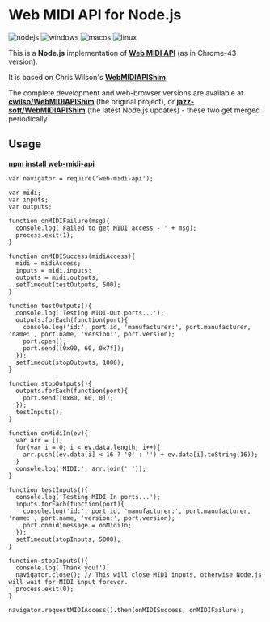 # Web MIDI API for Node.js

![nodejs](http://jazz-soft.github.io/img/nodejs.jpg)
![windows](http://jazz-soft.github.io/img/windows.jpg)
![macos](http://jazz-soft.github.io/img/macos.jpg)
![linux](http://jazz-soft.github.io/img/linux.jpg)

This is a **Node.js** implementation of [**Web MIDI API**](http://webaudio.github.io/web-midi-api) (as in Chrome-43 version).

It is based on Chris Wilson's [**WebMIDIAPIShim**](https://github.com/cwilso/WebMIDIAPIShim).

The complete development and web-browser versions are available at
[**cwilso/WebMIDIAPIShim**](https://github.com/cwilso/WebMIDIAPIShim) (the original project), or
[**jazz-soft/WebMIDIAPIShim**](https://github.com/jazz-soft/WebMIDIAPIShim) (the latest Node.js updates) - these two get merged periodically.

## Usage

[**npm install web-midi-api**](https://www.npmjs.com/package/web-midi-api)

    var navigator = require('web-midi-api');

    var midi;
    var inputs;
    var outputs;

    function onMIDIFailure(msg){
      console.log('Failed to get MIDI access - ' + msg);
      process.exit(1);
    }

    function onMIDISuccess(midiAccess){
      midi = midiAccess;
      inputs = midi.inputs;
      outputs = midi.outputs;
      setTimeout(testOutputs, 500);
    }

    function testOutputs(){
      console.log('Testing MIDI-Out ports...');
      outputs.forEach(function(port){
        console.log('id:', port.id, 'manufacturer:', port.manufacturer, 'name:', port.name, 'version:', port.version);
        port.open();
        port.send([0x90, 60, 0x7f]);
      });
      setTimeout(stopOutputs, 1000);
    }

    function stopOutputs(){
      outputs.forEach(function(port){
        port.send([0x80, 60, 0]);
      });
      testInputs();
    }

    function onMidiIn(ev){
      var arr = [];
      for(var i = 0; i < ev.data.length; i++){
        arr.push((ev.data[i] < 16 ? '0' : '') + ev.data[i].toString(16));
      }
      console.log('MIDI:', arr.join(' '));
    }

    function testInputs(){
      console.log('Testing MIDI-In ports...');
      inputs.forEach(function(port){
        console.log('id:', port.id, 'manufacturer:', port.manufacturer, 'name:', port.name, 'version:', port.version);
        port.onmidimessage = onMidiIn;
      });
      setTimeout(stopInputs, 5000);
    }

    function stopInputs(){
      console.log('Thank you!');
      navigator.close(); // This will close MIDI inputs, otherwise Node.js will wait for MIDI input forever.
      process.exit(0);
    }

    navigator.requestMIDIAccess().then(onMIDISuccess, onMIDIFailure);
